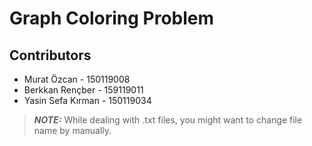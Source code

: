 # Graph Coloring Problem
## Contributors
* Murat Özcan - 150119008
* Berkkan Rençber - 159119011
* Yasin Sefa Kırman - 150119034

> **_NOTE:_**  While dealing with .txt files, you might want to change file name by manually.
